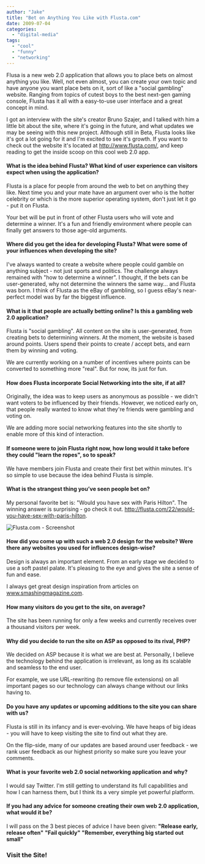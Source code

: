 ```yaml
---
author: "Jake"
title: "Bet on Anything You Like with Flusta.com"
date: 2009-07-04
categories: 
  - "digital-media"
tags: 
  - "cool"
  - "funny"
  - "networking"
---
```


Flusa is a new web 2.0 application that allows you to place bets on almost anything you like. Well, not even almost, you can create your own topic and have anyone you want place bets on it, sort of like a "social gambling" website. Ranging from topics of cutest boys to the best next-gen gaming console, Flusta has it all with a easy-to-use user interface and a great concept in mind.

<!--more-->

I got an interview with the site's creator Bruno Szajer, and I talked with him a little bit about the site, where it's going in the future, and what updates we may be seeing with this new project. Although still in Beta, Flusta looks like it's got a lot going for it and I'm excited to see it's growth. If you want to check out the website it's located at http://www.flusta.com/, and keep reading to get the inside scoop on this cool web 2.0 app.

#### What is the idea behind Flusta? What kind of user experience can visitors expect when using the application?

Flusta is a place for people from around the web to bet on anything they like. Next time you and your mate have an argument over who is the hotter celebrity or which is the more superior operating system, don't just let it go - put it on Flusta.

Your bet will be put in front of other Flusta users who will vote and determine a winner. It's a fun and friendly environment where people can finally get answers to those age-old arguments.

#### Where did you get the idea for developing Flusta? What were some of your influences when developing the site?

I've always wanted to create a website where people could gamble on anything subject - not just sports and politics. The challenge always remained with "how to determine a winner". I thought, if the bets can be user-generated, why not determine the winners the same way... and Flusta was born. I think of Flusta as the eBay of gambling, so I guess eBay's near-perfect model was by far the biggest influence.

#### What is it that people are actually betting online? Is this a gambling web 2.0 application?

Flusta is "social gambling". All content on the site is user-generated, from creating bets to determining winners. At the moment, the website is based around points. Users spend their points to create / accept bets, and earn them by winning and voting.

We are currently working on a number of incentives where points can be converted to something more "real". But for now, its just for fun.

#### How does Flusta incorporate Social Networking into the site, if at all?

Originally, the idea was to keep users as anonymous as possible - we didn't want voters to be influenced by their friends. However, we noticed early on, that people really wanted to know what they're friends were gambling and voting on.

We are adding more social networking features into the site shortly to enable more of this kind of interaction.

#### If someone were to join Flusta right now, how long would it take before they could "learn the ropes", so to speak?

We have members join Flusta and create their first bet within minutes. It's so simple to use because the idea behind Flusta is simple.

#### What is the strangest thing you’ve seen people bet on?

My personal favorite bet is: "Would you have sex with Paris Hilton". The winning answer is surprising - go check it out. http://flusta.com/22/would-you-have-sex-with-paris-hilton.

![Flusta.com - Screenshot](images/flusta-screenshot.jpg "Flusta Home Page")

#### How did you come up with such a web 2.0 design for the website? Were there any websites you used for influences design-wise?

Design is always an important element. From an early stage we decided to use a soft pastel palate. It's pleasing to the eye and gives the site a sense of fun and ease.

I always get great design inspiration from articles on www.smashingmagazine.com.

#### How many visitors do you get to the site, on average?

The site has been running for only a few weeks and currently receives over a thousand visitors per week.

#### Why did you decide to run the site on ASP as opposed to its rival, PHP?

We decided on ASP because it is what we are best at. Personally, I believe the technology behind the application is irrelevant, as long as its scalable and seamless to the end user.

For example, we use URL-rewriting (to remove file extensions) on all important pages so our technology can always change without our links having to.

#### Do you have any updates or upcoming additions to the site you can share with us?

Flusta is still in its infancy and is ever-evolving. We have heaps of big ideas - you will have to keep visiting the site to find out what they are.

On the flip-side, many of our updates are based around user feedback - we rank user feedback as our highest priority so make sure you leave your comments.

#### What is your favorite web 2.0 social networking application and why?

I would say Twitter. I'm still getting to understand its full capabilities and how I can harness them, but I think its a very simple yet powerful platform.

#### If you had any advice for someone creating their own web 2.0 application, what would it be?

I will pass on the 3 best pieces of advice I have been given: **"Release early, release often"** **"Fail quickly"** **"Remember, everything big started out small"**

### Visit the Site!
